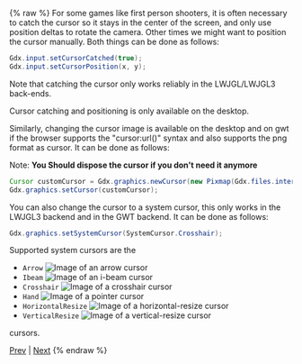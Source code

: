 {% raw %}
For some games like first person shooters, it is often necessary to catch the cursor so it stays in the center of the screen, and only use position deltas to rotate the camera. Other times we might want to position the cursor manually. Both things can be done as follows:

```java
Gdx.input.setCursorCatched(true);
Gdx.input.setCursorPosition(x, y);
```

Note that catching the cursor only works reliably in the LWJGL/LWJGL3 back-ends.

Cursor catching and positioning is only available on the desktop.

Similarly, changing the cursor image is available on the desktop and on gwt if the browser supports the "cursor:url()" syntax and also supports the png format as cursor.
It can be done as follows:

Note: **You Should dispose the cursor if you don't need it anymore**
```java
Cursor customCursor = Gdx.graphics.newCursor(new Pixmap(Gdx.files.internal("cursor.png")), hotspotX, hotspotY);
Gdx.graphics.setCursor(customCursor);
```

You can also change the cursor to a system cursor, this only works in the LWJGL3 backend and in the GWT backend.
It can be done as follows:
```java
Gdx.graphics.setSystemCursor(SystemCursor.Crosshair);
```

Supported system cursors are the 
* `Arrow` ![Image of an arrow cursor](https://developer.mozilla.org/@api/deki/files/3438/=default.gif)
* `Ibeam` ![Image of an i-beam cursor](https://developer.mozilla.org/files/3809/text.gif)
* `Crosshair` ![Image of a crosshair cursor](https://developer.mozilla.org/@api/deki/files/3437/=crosshair.gif)
* `Hand` ![Image of a pointer cursor](https://developer.mozilla.org/@api/deki/files/3449/=pointer.gif)
* `HorizontalResize` ![Image of a horizontal-resize cursor](https://developer.mozilla.org/files/3806/3-resize.gif)
* `VerticalResize` ![Image of a vertical-resize cursor](https://developer.mozilla.org/files/3808/6-resize.gif)

cursors.

[Prev](vibrator) | [Next](back-and-menu-key-catching)
{% endraw %}
